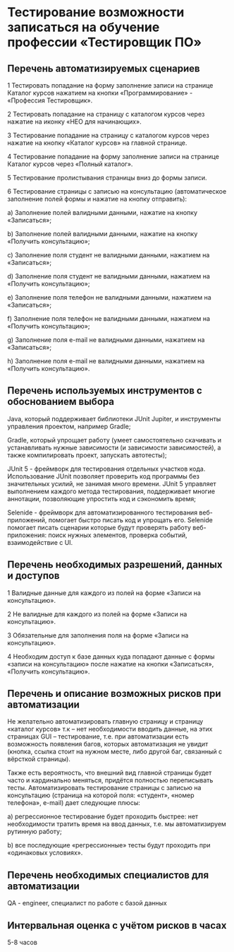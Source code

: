 # Тестирование возможности записаться на обучение профессии «Тестировщик ПО»

## Перечень автоматизируемых сценариев
1 Тестировать попадание на форму заполнение записи на странице Каталог курсов нажатием на кнопки «Программирование» - «Профессия Тестировщик».

2 Тестировать попадание на страницу с каталогом курсов через нажатие на иконку «НЕО для начинающих».

3 Тестирование попадание на страницу с каталогом курсов через нажатие на кнопку «Каталог курсов» на главной странице.

4 Тестирование попадание на форму заполнение записи на странице Каталог курсов через «Полный каталог».

5 Тестирование пролистывания страницы вниз до формы записи.

6 Тестирование страницы с записью на консультацию (автоматическое заполнение полей формы и нажатие на кнопку отправить):

a) Заполнение полей валидными данными, нажатие на кнопку «Записаться»;

b) Заполнение полей валидными данными, нажатие на кнопку «Получить консультацию»;

c) Заполнение поля студент не валидными данными, нажатием на «Записаться»;

d) Заполнение поля студент не валидными данными, нажатием на «Получить консультацию»;

e) Заполнение поля телефон не валидными данными, нажатием на «Записаться»;

f) Заполнение поля телефон не валидными данными, нажатием на «Получить консультацию»;

g) Заполнение поля e-mail не валидными данными, нажатием на «Записаться»;

h) Заполнение поля e-mail не валидными данными, нажатием на «Получить консультацию».

## Перечень используемых инструментов с обоснованием выбора

Java, который поддерживает библиотеки JUnit Jupiter, и инструменты управления проектом, например Gradle;

Gradle, который упрощает работу (умеет самостоятельно скачивать и устанавливать нужные зависимости (и зависимости зависимостей), а также компилировать проект, запускать автотесты);

JUnit 5 - фреймворк для тестирования отдельных участков кода. Использование JUnit позволяет проверить код программы без значительных усилий, не занимая много времени. JUnit 5 управляет выполнением каждого метода тестирования, поддерживает многие аннотации, позволяющие упростить код и сэкономить время;

Selenide - фреймворк для автоматизированного тестирования веб-приложений, помогает быстро писать код и упрощать его. Selenide помогает писать сценарии которые будут проверять работу веб-приложения: поиск нужных элементов, проверка событий, взаимодействие с UI.

## Перечень необходимых разрешений, данных и доступов

1 Валидные данные для каждого из полей на форме «Записи на консультацию».

2 Не валидные для каждого из полей на форме «Записи на консультацию».

3 Обязательные для заполнения поля на форме «Записи на консультацию».

4 Необходим доступ к базе данных куда попадают данные с формы «записи на консультацию» после нажатие на кнопки «Записаться», «Получить консультацию».

## Перечень и описание возможных рисков при автоматизации

Не желательно автоматизировать главную страницу и страницу «каталог курсов» т.к – нет необходимости вводить данные, на этих страницах GUI – тестирование, т.е. при автоматизации есть возможность появления багов, которых автоматизация не увидит (кнопка, ссылка стоит на нужном месте, либо другой баг, связанный с вёрсткой страницы).

Также есть вероятность, что внешний вид главной страницы будет часто и кардинально меняться, придётся полностью переписывать тесты. Автоматизировать тестирование страницы с записью на консультацию (страница на которой поля: «студент», «номер телефона», e-mail) дает следующие плюсы:

a) регрессионное тестирование будет проходить быстрее: нет необходимости тратить время на ввод данных, т.е. мы автоматизируем рутинную работу;

b) все последующие «регрессионные» тесты будут проходить при «одинаковых условиях».

## Перечень необходимых специалистов для автоматизации

QA - engineer, специалист по работе с базой данных

## Интервальная оценка с учётом рисков в часах

5-8 часов
